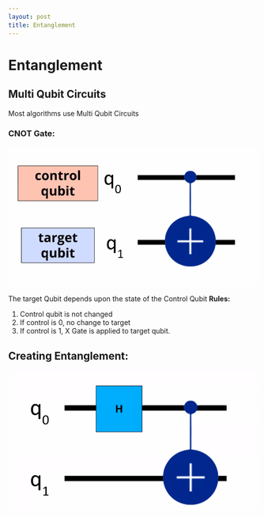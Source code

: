 ```yaml
---
layout: post
title: Entanglement
---
```

# Entanglement

## Multi Qubit Circuits
Most algorithms use Multi Qubit Circuits
### CNOT Gate:
![cnot-gate](../assets/images/cnot_gate.png)

The target Qubit depends upon the state of the Control Qubit
**Rules:**
1. Control qubit is not changed
2. If control is 0, no change to target
3. If control is 1, X Gate is applied to target qubit. 

## Creating Entanglement: 
![basic-entanglement-gate](../assets/images/entanglement.png)

